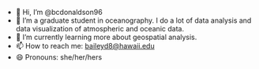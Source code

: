 - 👋 Hi, I’m @bcdonaldson96
- 👀 I’m a graduate student in oceanography. I do a lot of data analysis and data visualization of atmospheric and oceanic data. 
- 🌱 I’m currently learning more about geospatial analysis.
- 📫 How to reach me: baileyd8@hawaii.edu
- 😄 Pronouns: she/her/hers

<!---
bcdonaldson96/bcdonaldson96 is a ✨ special ✨ repository because its `README.md` (this file) appears on your GitHub profile.
You can click the Preview link to take a look at your changes.
--->

